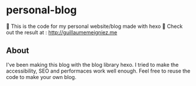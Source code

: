 # personal-blog
🌸 This is the code for my personal website/blog made with hexo 🌸
Check out the result at : http://guillaumemeigniez.me

## About
I've been making this blog with the blog library hexo. I tried to make the accessibility, SEO and performaces work well enough. 
Feel free to reuse the code to make your own blog.
